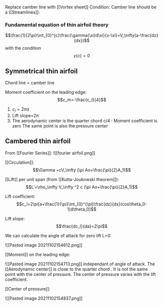 Replace camber line with [[Vortex sheet]]
Condition: Camber line should be a [[Streamlines]]:

### Fundamental equation of thin airfoil theory
$$\frac{1}{2\pi}\int_{0}^{c}\frac{\gamma(\xi)d\xi}{x-\xi}=V_\infty(a-\frac{dz}{dx})$$
with the condition $$\gamma(c)=0$$


## Symmetrical thin airfoil 
Chord line = camber line

Moment coefficient on the leading edge:
$$c_m=-\frac{c_l}{4}$$

1. $c_l=2\pi a$
2. Lift slope=2π
3. The aerodynamic center is the quarter chord c/4 : Moment coefficient is zero
The same point is also the pressure center


## Cambered thin airfoil
From [[Fourier Series]]:
![[fourier airfoil.png]]

[[Circulation]]:
$$\Gamma =cV_\infty (\pi Ao+\frac{\pi}{2}A_1)$$

[[Lift]] per unit span (from [[Kutta-Joukowski theorem]]):
$$L'=\rho_\infty V_\infty ^2 c (\pi Ao+\frac{\pi}{2}A_1)$$

Lift coefficient:
$$c_l=2\pi[a+\frac{1}{\pi}\int_{0}^{\pi}\frac{dz}{dx}(cos\theta_0-1)d\theta_0]$$

Lift slope:
$$\frac{dc_l}{da}=2\pi$$

We can calculate the angle of attack for zero lift L=0:

![[Pasted image 20211102154612.png]]

[[Moment]] on the leading edge:

![[Pasted image 20211102154713.png]]
independant of angle of attack.
The [[Aerodynamic center]] is close to the quarter chord . It is not the same point with the center of pressure.
The center of pressure varies with the lift coefficient.

[[Center of pressure]]:

![[Pasted image 20211102154837.png]]
